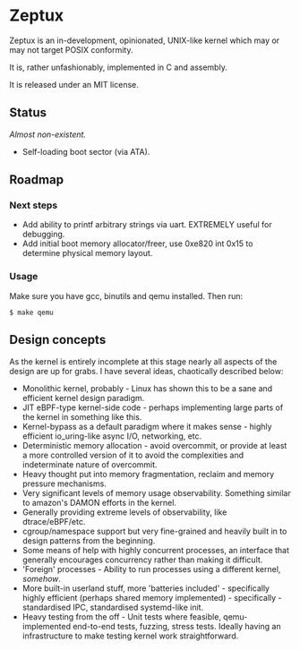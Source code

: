 # Zeptux

Zeptux is an in-development, opinionated, UNIX-like kernel which may or may not
target POSIX conformity.

It is, rather unfashionably, implemented in C and assembly.

It is released under an MIT license.

## Status
_Almost non-existent._

- Self-loading boot sector (via ATA).

## Roadmap

### Next steps

* Add ability to printf arbitrary strings via uart. EXTREMELY useful for
  debugging.
* Add initial boot memory allocator/freer, use 0xe820 int 0x15 to determine
  physical memory layout.

### Usage

Make sure you have gcc, binutils and qemu installed. Then run:

```
$ make qemu
```

## Design concepts

As the kernel is entirely incomplete at this stage nearly all aspects of the
design are up for grabs. I have several ideas, chaotically described below:

* Monolithic kernel, probably - Linux has shown this to be a sane and efficient
  kernel design paradigm.
* JIT eBPF-type kernel-side code - perhaps implementing large parts of the
  kernel in something like this.
* Kernel-bypass as a default paradigm where it makes sense - highly efficient
  io_uring-like async I/O, networking, etc.
* Deterministic memory allocation - avoid overcommit, or provide at least a more
  controlled version of it to avoid the complexities and indeterminate nature of
  overcommit.
* Heavy thought put into memory fragmentation, reclaim and memory pressure
  mechanisms.
* Very significant levels of memory usage observability. Something similar to
  amazon's DAMON efforts in the kernel.
* Generally providing extreme levels of observability, like dtrace/eBPF/etc.
* cgroup/namespace support but very fine-grained and heavily built in to design
  patterns from the beginning.
* Some means of help with highly concurrent processes, an interface that
  generally encourages concurrency rather than making it difficult.
* 'Foreign' processes - Ability to run processes using a different kernel,
  _somehow_.
* More built-in userland stuff, more 'batteries included' - specifically highly
  efficient (perhaps shared memory implemented) - specifically - standardised
  IPC, standardised systemd-like init.
* Heavy testing from the off - Unit tests where feasible, qemu-implemented
  end-to-end tests, fuzzing, stress tests. Ideally having an infrastructure to
  make testing kernel work straightforward.
